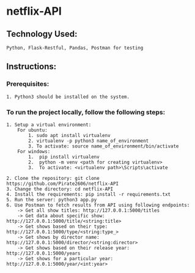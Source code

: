 # netflix-API

## Technology Used:
    Python, Flask-Restful, Pandas, Postman for testing

## Instructions:

### Prerequisites:
    1. Python3 should be installed on the system.

### To run the project locally, follow the following steps:
    1. Setup a virtual environment:
        For ubuntu:
            1. sudo apt install virtualenv
            2. virtualenv -p python3 name_of_environment
            3. To activate: source name_of_environment/bin/activate
        For windows:
            1.	pip install virtualenv
            2.	python -m venv <path for creating virtualenv>
            3.	To activate: <virtualenv path>\Scripts\activate

    2. Clone the repository: git clone https://github.com/Pirate2606/netflix-API
    3. Change the directory: cd netflix-API
    4. Install the requirements: pip install -r requirements.txt
    5. Run the server: python3 app.py
    6. Use Postman to fetch results from API using following endpoints:
        -> Get all show titles: http://127.0.0.1:5000/titles
        -> Get data about specific show: http://127.0.0.1:5000/title/<string:title>
        -> Get shows based on their type: http://127.0.0.1:5000/type/<string:type_>
        -> Get shows by director name: http://127.0.0.1:5000/director/<string:director>
        -> Get shows based on their release year: http://127.0.0.1:5000/years
        -> Get shows for a particular year: http://127.0.0.1:5000/year/<int:year>